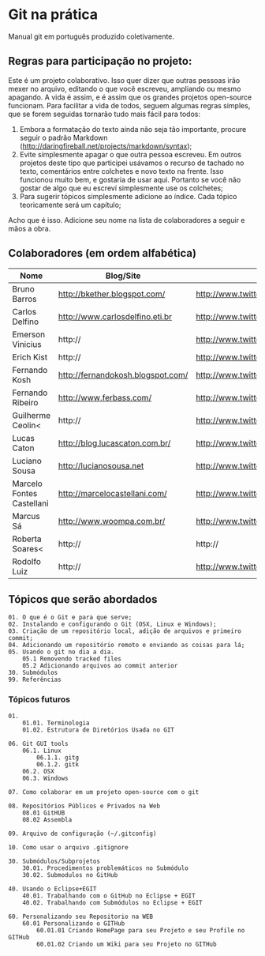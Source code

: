# Git na prática

Manual git em português produzido coletivamente.

## Regras para participação no projeto:

Este é um projeto colaborativo. Isso quer dizer que outras pessoas irão mexer no arquivo, editando o que você escreveu, ampliando ou mesmo apagando. A vida é assim, e é assim que os grandes projetos open-source funcionam.
Para facilitar a vida de todos, seguem algumas regras simples, que se forem seguidas tornarão tudo mais fácil para todos:

1. Embora a formatação do texto ainda não seja tão importante, procure seguir o padrão Markdown (http://daringfireball.net/projects/markdown/syntax);
2. Evite simplesmente apagar o que outra pessoa escreveu. Em outros projetos deste tipo que participei usávamos o recurso de tachado no texto, comentários entre colchetes e novo texto na frente. Isso funcionou muito bem, e gostaria de usar aqui. Portanto se você não gostar de algo que eu escreví simplesmente use os colchetes;
3. Para sugerir tópicos simplesmente adicione ao índice. Cada tópico teoricamente será um capítulo;

Acho que é isso. Adicione seu nome na lista de colaboradores a seguir e mãos a obra.

## Colaboradores (em ordem alfabética)

| Nome | Blog/Site | Twitter |
| -- | -- | -- |
| Bruno Barros | http://bkether.blogspot.com/ | http://www.twitter.com/bkether | 
| Carlos Delfino | http://www.carlosdelfino.eti.br | http://www.twitter.com/fullsrv | 
| Emerson Vinicius | http:// | http://www.twitter.com/emersonvinicius |
| Erich Kist | http:// | http://www.twitter.com/erichkist | 
| Fernando Kosh | http://fernandokosh.blogspot.com/ | http://www.twitter.com/fernandokosh | 
| Fernando Ribeiro | http://www.ferbass.com/ | http://www.twitter.com/fer_bass | 
| Guilherme Ceolin< | http:// | http://www.twitter.com/guiceolin | 
| Lucas Caton | http://blog.lucascaton.com.br/ | http://www.twitter.com/lucascaton | 
| Luciano Sousa | http://lucianosousa.net | http://www.twitter.com/lucianosousa | 
| Marcelo Fontes Castellani | http://marcelocastellani.com/ | http://www.twitter.com/mfcastellani |
| Marcus Sá | http://www.woompa.com.br/ | http://www.twitter.com/sa_vini |
| Roberta Soares< | http:// | http:// |
| Rodolfo Luiz | http:// | http://www.twitter.com/rodolfols |

## Tópicos que serão abordados

    01. O que é o Git e para que serve;
    02. Instalando e configurando o Git (OSX, Linux e Windows);
    03. Criação de um repositório local, adição de arquivos e primeiro commit;
    04. Adicionando um repositório remoto e enviando as coisas para lá;
    05. Usando o git no dia a dia.
        05.1 Removendo tracked files
        05.2 Adicionando arquivos ao commit anterior
    30. Submódulos
    99. Referências

### Tópicos futuros

    01. 
        01.01. Terminologia
        01.02. Estrutura de Diretórios Usada no GIT
    
    06. Git GUI tools
        06.1. Linux
            06.1.1. gitg
            06.1.2. gitk
        06.2. OSX
        06.3. Windows
    
    07. Como colaborar em um projeto open-source com o git
    
    08. Repositórios Públicos e Privados na Web
        08.01 GitHUB
        08.02 Assembla
    
    09. Arquivo de configuração (~/.gitconfig)
    
    10. Como usar o arquivo .gitignore

    30. Submódulos/Subprojetos
        30.01. Procedimentos problemáticos no Submódulo
        30.02. Submodulos no GitHub

    40. Usando o Eclipse+EGIT
        40.01. Trabalhando com o GitHub no Eclipse + EGIT
        40.02. Trabalhando com Submódulos no Eclipse + EGIT

    60. Personalizando seu Repositorio na WEB
        60.01 Personalizando o GITHub
            60.01.01 Criando HomePage para seu Projeto e seu Profile no GITHub
            60.01.02 Criando um Wiki para seu Projeto no GITHub
